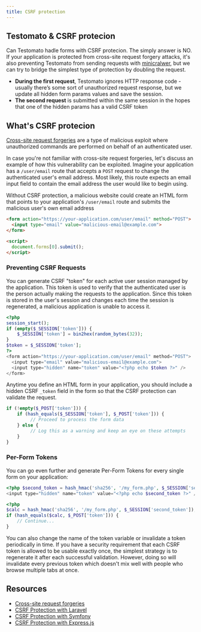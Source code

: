```yaml
---
title: CSRF protection
---
```


## Testomato & CSRF protecion

Can Testomato hadle forms with CSRF protecion. The simply answer is NO.
If your application is protected from cross-site request forgery attacks, it's also
preventing Testomato from sending requests with [minicralwer](https://github.com/testomato/minicrawler), but we can try to 
bridge the simplest type of protection by doubling the request.

* **During the first request**, Testomato ignores HTTP response code - 
  usually there’s some sort of unauthorized request response,
  but we update all hidden form params values and save the session.
* **The second request** is submitted within the same session in the hopes that one of the hidden params has a valid CSRF token

## What's CSRF protecion

[Cross-site request forgeries](https://en.wikipedia.org/wiki/Cross-site_request_forgery) are a type of malicious
exploit where unauthorized commands are performed on behalf of an authenticated user.

In case you're not familiar with cross-site request forgeries, let's discuss an example of how this
vulnerability can be exploited. Imagine your application has a `/user/email` route that accepts a 
`POST` request to change the authenticated user's email address. Most likely, this route expects
an email input field to contain the email address the user would like to begin using.

Without CSRF protection, a malicious website could create an HTML form that points to your
application's `/user/email` route and submits the malicious user's own email address

```html
<form action="https://your-application.com/user/email" method="POST">
  <input type="email" value="malicious-email@example.com">
</form>

<script>
  document.forms[0].submit();
</script>
```

### Preventing CSRF Requests

You can generate CSRF "token" for each active user session managed by the application.
This token is used to verify that the authenticated user is the person actually making 
the requests to the application. Since this token is stored in the user's session
and changes each time the session is regenerated, a malicious application is unable to access it.

```php
<?php
session_start();
if (empty($_SESSION['token'])) {
    $_SESSION['token'] = bin2hex(random_bytes(32));
}
$token = $_SESSION['token'];
?>
<form action="https://your-application.com/user/email" method="POST">
  <input type="email" value="malicious-email@example.com">
  <input type="hidden" name="token" value="<?php echo $token ?>" />
</form>
```

Anytime you define an HTML form in your application, 
you should include a hidden CSRF `_token` field in the 
form so that the CSRF protection can validate the request.

```php
if (!empty($_POST['token'])) {
    if (hash_equals($_SESSION['token'], $_POST['token'])) {
         // Proceed to process the form data
    } else {
         // Log this as a warning and keep an eye on these attempts
    }
}
```

### Per-Form Tokens

You can go even further and generate Per-Form Tokens for every single 
form on your application:

```php
<?php $second_token = hash_hmac('sha256', '/my_form.php', $_SESSION['second_token']); ?>
<input type="hidden" name="token" value="<?php echo $second_token ?>" />
```

```php
<?php
$calc = hash_hmac('sha256', '/my_form.php', $_SESSION['second_token']);
if (hash_equals($calc, $_POST['token'])) {
    // Continue...
}
```

You can also change the name of the token variable or invalidate a token
periodically in time. If you have a security requirement that each CSRF 
token is allowed to be usable exactly once, the simplest strategy
is to regenerate it after each successful validation. 
However, doing so will invalidate every previous token which doesn't
mix well with people who browse multiple tabs at once.

## Resources

* [Cross-site request forgeries](https://en.wikipedia.org/wiki/Cross-site_request_forgery)
* [CSRF Protection with Laravel](https://laravel.com/docs/8.x/csrf#csrf-explanation)
* [CSRF Protection with Symfony](https://symfony.com/doc/current/security/csrf.html)
* [CSRF Protection with Express.js](http://expressjs.com/en/resources/middleware/csurf.html)
